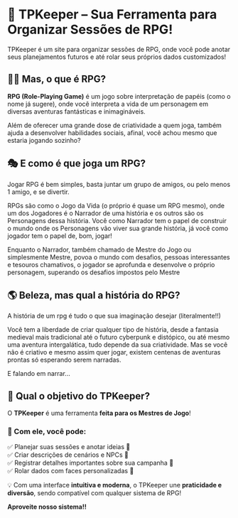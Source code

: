 # 🎲 TPKeeper – Sua Ferramenta para Organizar Sessões de RPG!

TPKeeper é um site para organizar sessões de RPG, onde você pode anotar seus planejamentos futuros e até rolar seus próprios dados customizados!

## 🧙‍♂️ Mas, o que é RPG?

**RPG (Role-Playing Game)** é um jogo sobre interpretação de papéis (como o nome já sugere), onde você interpreta a vida de um personagem em diversas aventuras fantásticas e inimagináveis.

Além de oferecer uma grande dose de criatividade a quem joga, também ajuda a desenvolver habilidades sociais, afinal, você achou mesmo que estaria jogando sozinho?

## 🎭 **E como é que joga um RPG?**

Jogar RPG é bem simples, basta juntar um grupo de amigos, ou pelo menos 1 amigo, e se divertir.

RPGs são como o Jogo da Vida (o próprio é quase um RPG mesmo), onde um dos Jogadores é o Narrador de uma história e os outros são os Personagens dessa história. 
Você como Narrador tem o papel de construir o mundo onde os Personagens vão viver sua grande história, já você como jogador tem o papel de, bom, jogar!

Enquanto o Narrador, também chamado de Mestre do Jogo ou simplesmente Mestre, povoa o mundo com desafios, pessoas interessantes e tesouros chamativos, o jogador se aprofunda e desenvolve o próprio personagem, superando os desafios impostos pelo Mestre

## 🌎 **Beleza, mas qual a história do RPG?**

A história de um rpg é tudo o que sua imaginação desejar (literalmente!!)

Você tem a liberdade de criar qualquer tipo de história, desde a fantasia medieval mais tradicional até o futuro cyberpunk e distópico, ou até mesmo uma aventura intergalática, tudo depende da sua criatividade. Mas se você não é criativo e mesmo assim quer jogar, existem centenas de aventuras prontas só esperando serem narradas.

E falando em narrar...

## 🎯 Qual o objetivo do TPKeeper?

O **TPKeeper** é uma ferramenta **feita para os Mestres de Jogo**!

### 📌 Com ele, você pode:
✅ Planejar suas sessões e anotar ideias 📖  
✅ Criar descrições de cenários e NPCs 🏰  
✅ Registrar detalhes importantes sobre sua campanha 📝  
✅ Rolar dados com faces personalizadas 🎲  

💡 Com uma interface **intuitiva e moderna**, o TPKeeper une **praticidade e diversão**, sendo compatível com qualquer sistema de RPG!

**Aproveite nosso sistema!!**
